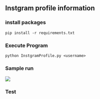 ## Instgram profile information

### install packages 
```
pip install -r requirements.txt
```

### Execute Program
```
python InstgramProfile.py <username>
```

### Sample run 


<img src="output.png"/>

### Test